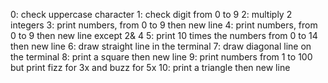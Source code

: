 0: check uppercase character
1: check digit from 0 to 9
2: multiply 2 integers
3: print numbers, from 0 to 9 then new line
4: print numbers, from 0 to 9 then new line except 2& 4
5: print 10 times the numbers from 0 to 14 then new line
6: draw straight line in the terminal
7: draw diagonal line on the terminal
8: print a square then new line
9: print numbers from 1 to 100 but print fizz for 3x and buzz for 5x
10: print a triangle then new line
